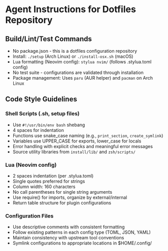 # Agent Instructions for Dotfiles Repository

## Build/Lint/Test Commands
- No package.json - this is a dotfiles configuration repository
- Install: `./setup` (Arch Linux) or `./install-osx.sh` (macOS)
- Lua formatting (Neovim config): `stylua nvim/` (follows .stylua.toml config)
- No test suite - configurations are validated through installation
- Package management: Uses `paru` (AUR helper) and `pacman` on Arch Linux

## Code Style Guidelines

### Shell Scripts (.sh, setup files)
- Use `#!/usr/bin/env bash` shebang
- 4 spaces for indentation
- Functions use snake_case naming (e.g., `print_section`, `create_symlink`)
- Variables use UPPER_CASE for exports, lower_case for locals
- Error handling with explicit checks and meaningful error messages
- Source utility libraries from `install/lib/` and `zsh/scripts/`

### Lua (Neovim config)
- 2 spaces indentation (per .stylua.toml)
- Single quotes preferred for strings
- Column width: 160 characters
- No call parentheses for single string arguments
- Use require() for imports, organize by external/internal
- Return table structure for plugin configurations

### Configuration Files
- Use descriptive comments with consistent formatting
- Follow existing patterns in each config type (TOML, JSON, YAML)
- Maintain consistency with upstream tool conventions
- Symlink configurations to appropriate locations in $HOME/.config/